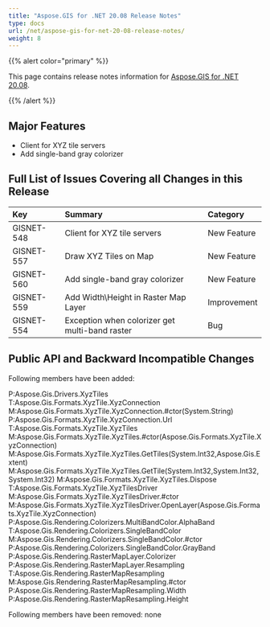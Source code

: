 ```yaml
---
title: "Aspose.GIS for .NET 20.08 Release Notes"
type: docs
url: /net/aspose-gis-for-net-20-08-release-notes/
weight: 8
---
```


{{% alert color="primary" %}} 

This page contains release notes information for [Aspose.GIS for .NET 20.08](https://www.nuget.org/packages/Aspose.GIS/20.8.0).

{{% /alert %}} 
## **Major Features**
- Client for XYZ tile servers
- Add single-band gray colorizer
## **Full List of Issues Covering all Changes in this Release**

|**Key**|**Summary**|**Category**|
| :- | :- | :- |
|GISNET-548|Client for XYZ tile servers|New Feature|
|GISNET-557|Draw XYZ Tiles on Map|New Feature|
|GISNET-560|Add single-band gray colorizer|New Feature|
|GISNET-559|Add Width\Height in Raster Map Layer|Improvement|
|GISNET-554|Exception when colorizer get multi-band raster|Bug|
## **Public API and Backward Incompatible Changes**
Following members have been added:

P:Aspose.Gis.Drivers.XyzTiles
T:Aspose.Gis.Formats.XyzTile.XyzConnection
M:Aspose.Gis.Formats.XyzTile.XyzConnection.#ctor(System.String)
P:Aspose.Gis.Formats.XyzTile.XyzConnection.Url
T:Aspose.Gis.Formats.XyzTile.XyzTiles
M:Aspose.Gis.Formats.XyzTile.XyzTiles.#ctor(Aspose.Gis.Formats.XyzTile.XyzConnection)
M:Aspose.Gis.Formats.XyzTile.XyzTiles.GetTiles(System.Int32,Aspose.Gis.Extent)
M:Aspose.Gis.Formats.XyzTile.XyzTiles.GetTile(System.Int32,System.Int32,System.Int32)
M:Aspose.Gis.Formats.XyzTile.XyzTiles.Dispose
T:Aspose.Gis.Formats.XyzTile.XyzTilesDriver
M:Aspose.Gis.Formats.XyzTile.XyzTilesDriver.#ctor
M:Aspose.Gis.Formats.XyzTile.XyzTilesDriver.OpenLayer(Aspose.Gis.Formats.XyzTile.XyzConnection)
P:Aspose.Gis.Rendering.Colorizers.MultiBandColor.AlphaBand
T:Aspose.Gis.Rendering.Colorizers.SingleBandColor
M:Aspose.Gis.Rendering.Colorizers.SingleBandColor.#ctor
P:Aspose.Gis.Rendering.Colorizers.SingleBandColor.GrayBand
P:Aspose.Gis.Rendering.RasterMapLayer.Colorizer
P:Aspose.Gis.Rendering.RasterMapLayer.Resampling
T:Aspose.Gis.Rendering.RasterMapResampling
M:Aspose.Gis.Rendering.RasterMapResampling.#ctor
P:Aspose.Gis.Rendering.RasterMapResampling.Width
P:Aspose.Gis.Rendering.RasterMapResampling.Height

Following members have been removed:
none